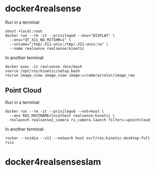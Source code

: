 # docker4realsense

Run in a terminal:
```
xhost +local:root
docker run --rm -it --privileged --env="DISPLAY" \
  --env="QT_X11_NO_MITSHM=1" \
  --volume="/tmp/.X11-unix:/tmp/.X11-unix:rw" \
  --name realsense realsense:kinetic
```

In another terminal:
```
docker exec -it realsense /bin/bash
source /opt/ros/kinetic/setup.bash
rosrun image_view image_view image:=/camera/color/image_raw
```

## Point Cloud

Run in a terminal:
```
docker run --rm -it --privileged --net=host \
  --env ROS_HOSTNAME=localhost realsense:kinetic \
  roslaunch realsense2_camera rs_camera.launch filters:=pointcloud
```

In another terminal:
```
rocker --nvidia --x11 --network host osrf/ros:kinetic-desktop-full rviz
```
# docker4realsenseslam
